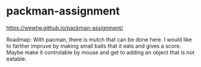 # packman-assignment
https://wewtw.github.io/packman-assignment/

Roadmap: With pacman, there is mutch that can be done here. I would like to farther impruve by making small balls that it eats and gives a score. Maybe make it controlable by mouse and get to adding an object that is not eatable. 
